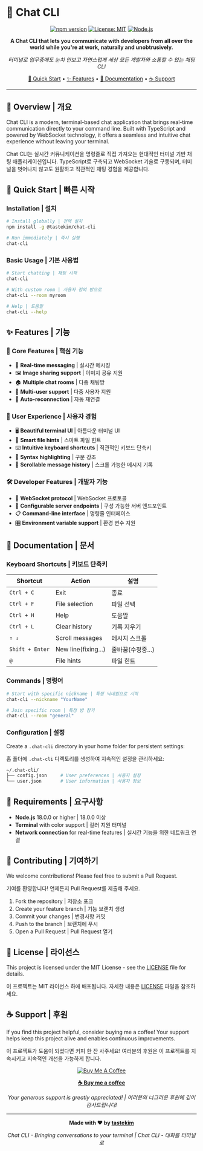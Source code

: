 # 💬 Chat CLI

<div align="center">

[![npm version](https://badge.fury.io/js/@chat-cli%2Fchat-cli.svg)](https://badge.fury.io/js/@chat-cli%2Fchat-cli)
[![License: MIT](https://img.shields.io/badge/License-MIT-yellow.svg)](https://opensource.org/licenses/MIT)
[![Node.js](https://img.shields.io/badge/Node.js-18+-green.svg)](https://nodejs.org/)

**A Chat CLI that lets you communicate with developers from all over the world while you're at work, naturally and unobtrusively.**

*터미널로 업무중에도 눈치 안보고 자연스럽게 세상 모든 개발자와 소통할 수 있는 채팅 CLI*

[🚀 Quick Start](#-quick-start) • [✨ Features](#-features) • [📖 Documentation](#-documentation) • [☕ Support](#-support)

</div>

---

## 🌟 Overview | 개요

Chat CLI is a modern, terminal-based chat application that brings real-time communication directly to your command line. Built with TypeScript and powered by WebSocket technology, it offers a seamless and intuitive chat experience without leaving your terminal.

Chat CLI는 실시간 커뮤니케이션을 명령줄로 직접 가져오는 현대적인 터미널 기반 채팅 애플리케이션입니다. TypeScript로 구축되고 WebSocket 기술로 구동되며, 터미널을 벗어나지 않고도 원활하고 직관적인 채팅 경험을 제공합니다.

## 🚀 Quick Start | 빠른 시작

### Installation | 설치

```bash
# Install globally | 전역 설치
npm install -g @tastekim/chat-cli

# Run immediately | 즉시 실행
chat-cli
```

### Basic Usage | 기본 사용법

```bash
# Start chatting | 채팅 시작
chat-cli

# With custom room | 사용자 정의 방으로
chat-cli --room myroom

# Help | 도움말
chat-cli --help
```

## ✨ Features | 기능

### 🎯 Core Features | 핵심 기능
- 💬 **Real-time messaging** | 실시간 메시징
- 🖼️ **Image sharing support** | 이미지 공유 지원
- 🏠 **Multiple chat rooms** | 다중 채팅방
- 👥 **Multi-user support** | 다중 사용자 지원
- 🔄 **Auto-reconnection** | 자동 재연결

### 🎨 User Experience | 사용자 경험
- 🖥️ **Beautiful terminal UI** | 아름다운 터미널 UI
- 📁 **Smart file hints** | 스마트 파일 힌트
- ⌨️ **Intuitive keyboard shortcuts** | 직관적인 키보드 단축키
- 🎨 **Syntax highlighting** | 구문 강조
- 📜 **Scrollable message history** | 스크롤 가능한 메시지 기록

### 🛠️ Developer Features | 개발자 기능
- 🔌 **WebSocket protocol** | WebSocket 프로토콜
- 🔧 **Configurable server endpoints** | 구성 가능한 서버 엔드포인트
- 📋 **Command-line interface** | 명령줄 인터페이스
- 🎛️ **Environment variable support** | 환경 변수 지원

## 📖 Documentation | 문서

### Keyboard Shortcuts | 키보드 단축키

| Shortcut | Action | 설명 |
|----------|--------|------|
| `Ctrl + C` | Exit | 종료 |
| `Ctrl + F` | File selection | 파일 선택 |
| `Ctrl + H` | Help | 도움말 |
| `Ctrl + L` | Clear history | 기록 지우기 |
| `↑ ↓` | Scroll messages | 메시지 스크롤 |
| `Shift + Enter` | New line(fixing...) | 줄바꿈(수정중...) |
| `@` | File hints | 파일 힌트 |

### Commands | 명령어

```bash
# Start with specific nickname | 특정 닉네임으로 시작
chat-cli --nickname "YourName"

# Join specific room | 특정 방 참가
chat-cli --room "general"
```

### Configuration | 설정

Create a `.chat-cli` directory in your home folder for persistent settings:

홈 폴더에 `.chat-cli` 디렉토리를 생성하여 지속적인 설정을 관리하세요:

```bash
~/.chat-cli/
├── config.json     # User preferences | 사용자 설정
└── user.json       # User information | 사용자 정보
```

## 🔧 Requirements | 요구사항

- **Node.js** 18.0.0 or higher | 18.0.0 이상
- **Terminal** with color support | 컬러 지원 터미널
- **Network connection** for real-time features | 실시간 기능을 위한 네트워크 연결

## 🤝 Contributing | 기여하기

We welcome contributions! Please feel free to submit a Pull Request.

기여를 환영합니다! 언제든지 Pull Request를 제출해 주세요.

1. Fork the repository | 저장소 포크
2. Create your feature branch | 기능 브랜치 생성
3. Commit your changes | 변경사항 커밋
4. Push to the branch | 브랜치에 푸시
5. Open a Pull Request | Pull Request 열기

## 📄 License | 라이선스

This project is licensed under the MIT License - see the [LICENSE](LICENSE) file for details.

이 프로젝트는 MIT 라이선스 하에 배포됩니다. 자세한 내용은 [LICENSE](LICENSE) 파일을 참조하세요.

## ☕ Support | 후원

If you find this project helpful, consider buying me a coffee! Your support helps keep this project alive and enables continuous improvements.

이 프로젝트가 도움이 되셨다면 커피 한 잔 사주세요! 여러분의 후원은 이 프로젝트를 지속시키고 지속적인 개선을 가능하게 합니다.

<div align="center">

[![Buy Me A Coffee](https://img.shields.io/badge/Buy%20Me%20A%20Coffee-FFDD00?style=for-the-badge&logo=buy-me-a-coffee&logoColor=black)](https://buymeacoffee.com/tastekim)

**[☕ Buy me a coffee](https://buymeacoffee.com/tastekim)**

*Your generous support is greatly appreciated! | 여러분의 너그러운 후원에 깊이 감사드립니다!*

</div>

---

<div align="center">

**Made with ❤️ by [tastekim](https://github.com/tastekim)**

*Chat CLI - Bringing conversations to your terminal | Chat CLI - 대화를 터미널로*

</div>